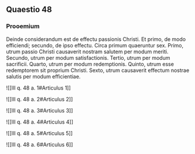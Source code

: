 ## Quaestio 48

### Prooemium

Deinde considerandum est de effectu passionis Christi. Et primo, de modo efficiendi; secundo, de ipso effectu. Circa primum quaeruntur sex. Primo, utrum passio Christi causaverit nostram salutem per modum meriti. Secundo, utrum per modum satisfactionis. Tertio, utrum per modum sacrificii. Quarto, utrum per modum redemptionis. Quinto, utrum esse redemptorem sit proprium Christi. Sexto, utrum causaverit effectum nostrae salutis per modum efficientiae.

![[III q. 48 a. 1#Articulus 1]]

![[III q. 48 a. 2#Articulus 2]]

![[III q. 48 a. 3#Articulus 3]]

![[III q. 48 a. 4#Articulus 4]]

![[III q. 48 a. 5#Articulus 5]]

![[III q. 48 a. 6#Articulus 6]]

